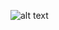 ![alt text](https://github.com/[isaacoduh]/[dishmanager]/blob/[master]/screenshots/dishmanagerdemo.jpg?raw=true)
